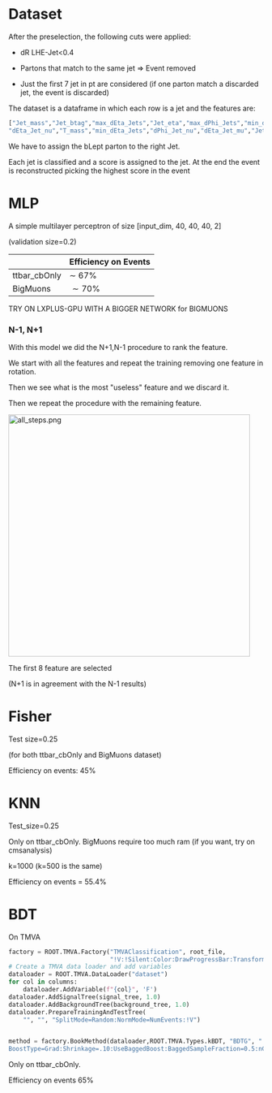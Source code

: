 # Dataset

After the preselection, the following cuts were applied:

- dR LHE-Jet<0.4

- Partons that match to the same jet => Event removed

- Just the first 7 jet in pt are considered (if one parton match a discarded jet, the event is discarded)

The dataset is a dataframe in which each row is a jet and the features are:

```python
["Jet_mass","Jet_btag","max_dEta_Jets","Jet_eta","max_dPhi_Jets","min_dPhi_Jets","Jet_CvL_tag",
"dEta_Jet_nu","T_mass","min_dEta_Jets","dPhi_Jet_nu","dEta_Jet_mu","Jet_pt","dPhi_Jet_mu","Jet_CvB"]
```

We have to assign the bLept parton to the right Jet.

Each jet is classified and a score is assigned to the jet. At the end the event is reconstructed picking the highest score in the event

# MLP

A simple multilayer perceptron of size [input_dim, 40, 40, 40, 2]

(validation size=0.2)

|              | Efficiency on Events |
| ------------ | -------------------- |
| ttbar_cbOnly | $\sim$ 67%           |
| BigMuons     | $\sim 70$%           |

TRY ON LXPLUS-GPU WITH A BIGGER NETWORK for BIGMUONS

### N-1, N+1

With this model we did the N+1,N-1 procedure to rank the feature.

We start with all the features and repeat the training removing one feature in rotation.

Then we see what is the most "useless" feature and we discard it.

Then we repeat the procedure with the remaining feature.

<img title="" src=".img/d1c0a67365899e72fe56f90a18847d7486768f98.png" alt="all_steps.png" width="477">

The first 8 feature are selected

(N+1 is  in agreement with the N-1 results)

# Fisher

Test size=0.25

(for both ttbar_cbOnly and BigMuons dataset)

Efficiency on events: 45%

# KNN

Test_size=0.25

Only on ttbar_cbOnly. BigMuons require too much ram (if you want, try on cmsanalysis)

k=1000 (k=500 is the same)

Efficiency on events = 55.4%

# BDT

On TMVA

```python
factory = ROOT.TMVA.Factory("TMVAClassification", root_file,
                            "!V:!Silent:Color:DrawProgressBar:Transformations=I;D;P;G,D:AnalysisType=Classification")
# Create a TMVA data loader and add variables
dataloader = ROOT.TMVA.DataLoader("dataset")
for col in columns:
    dataloader.AddVariable(f"{col}", 'F')
dataloader.AddSignalTree(signal_tree, 1.0)
dataloader.AddBackgroundTree(background_tree, 1.0)
dataloader.PrepareTrainingAndTestTree(
    "", "", "SplitMode=Random:NormMode=NumEvents:!V")


method = factory.BookMethod(dataloader,ROOT.TMVA.Types.kBDT, "BDTG", "!H:!V:NTrees=200:MinNodeSize=5%:\
BoostType=Grad:Shrinkage=.10:UseBaggedBoost:BaggedSampleFraction=0.5:nCuts=20:MaxDepth=3:")
```

Only on ttbar_cbOnly.

Efficiency on events 65%
